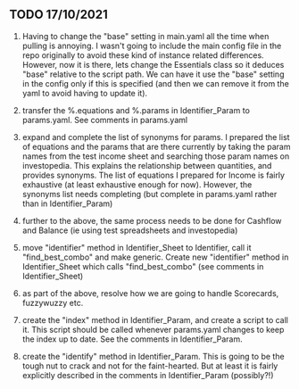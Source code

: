 ## TODO 17/10/2021

1. Having to change the "base" setting in main.yaml all the time when pulling is annoying. I wasn't going to include the main config file in the repo originally to avoid these kind of instance related differences. However, now it is there, lets change the Essentials class so it deduces "base" relative to the script path. We can have it use the "base" setting in the config only if this is specified (and then we can remove it from the yaml to avoid having to update it).

2. transfer the %.equations and %.params in Identifier_Param to params.yaml. See comments in params.yaml

3. expand and complete the list of synonyms for params. I prepared the list of equations and the params that are there currently by taking the param names from the test income sheet and searching those param names on investopedia. This explains the relationship between quantities, and provides synonyms. The list of equations I prepared for Income is fairly exhaustive (at least exhaustive enough for now). However, the synonyms list needs completing (but complete in params.yaml rather than in Identifier_Param)

4. further to the above, the same process needs to be done for Cashflow and Balance (ie using test spreadsheets and investopedia)

5. move "identifier" method in Identifier_Sheet to Identifier, call it "find_best_combo" and make generic. Create new "identifier" method in Identifier_Sheet which calls "find_best_combo" (see comments in Identifier_Sheet)

6. as part of the above, resolve how we are going to handle Scorecards, fuzzywuzzy etc.

7. create the "index" method in Identifier_Param, and create a script to call it. This script should be called whenever params.yaml changes to keep the index up to date. See the comments in Identifier_Param.

8. create the "identify" method in Identifier_Param. This is going to be the tough nut to crack and not for the faint-hearted. But at least it is fairly explicitly described in the comments in Identifier_Param (possibly?!)

